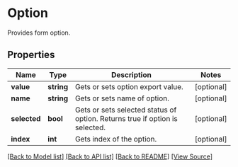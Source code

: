 ﻿# Option
Provides form option.

## Properties
Name | Type | Description | Notes
------------ | ------------- | ------------- | -------------
**value** | **string** | Gets or sets option export value. | [optional]
**name** | **string** | Gets or sets name of option. | [optional]
**selected** | **bool** | Gets or sets selected status of option. Returns true if option is selected. | [optional]
**index** | **int** | Gets index of the option.  | [optional]

[[Back to Model list]](../README.md#documentation-for-models) [[Back to API list]](../README.md#documentation-for-api-endpoints) [[Back to README]](../README.md) [[View Source]](../src/Aspose/PDF/Model/Option.php)

